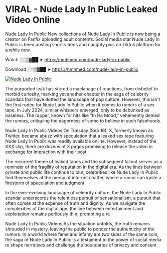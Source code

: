 # VIRAL - Nude Lady In Public Leaked Video Online

Nude Lady In Public New collections of Nude Lady In Public is now being a creator on Fanfix uploading adult contents. Social media star Nude Lady In Public is been posting short videos and naughty pics on Tiktok platform for a while now.

Watch ░░▒▓██ ➤ https://hmhmed.com/nude-lady-in-public

Download ░░▒▓██ ➤ https://hmhmed.com/nude-lady-in-public

[![Nude Lady In Public](https://i.imgur.com/dJHk4Zq.gif)](https://hmhmed.com/nude-lady-in-public)

The purported leak has stirred a maelanage of reactions, from disbelief to morbid curiosity, marking yet another chapter in the saga of celebrity scandals that have dotted the landscape of pop culture. However, this isn't the first rodeo for Nude Lady In Public when it comes to rumors of a sex tape. In July 2024, similar whispers emerged, only to be debunked as baseless. The rapper, known for hits like "In Ha Mood," vehemently denied the rumors, critiquing the eagerness of some to believe in such falsehoods.

Nude Lady In Public Videos
On Tuesday (Sep 16), X, formerly known as Twitter, became abuzz with speculation that a leaked sex tape featuring Nude Lady In Public was readily available online. However, instead of the XXX clip, there are dozens of X pages promising to release the video in exchange for interaction with their post.

The recurrent theme of leaked tapes and the subsequent fallout serves as a reminder of the fragility of reputation in the digital era. As the lines between private and public life continue to blur, celebrities like Nude Lady In Public find themselves at the mercy of internet chatter, where a rumor can ignite a firestorm of speculation and judgment.

In the ever-evolving landscape of celebrity culture, the Nude Lady In Public scandal underscores the relentless pursuit of sensationalism, a pursuit that often comes at the expense of truth and dignity. As we navigate the complexities of the digital age, the line between entertainment and exploitation remains perilously thin, prompting a re

Nude Lady In Public Videos
As the situation unfolds, the truth remains shrouded in mystery, leaving the public to ponder the authenticity of the rumors. In a world where fame and infamy are two sides of the same coin, the saga of Nude Lady In Public is a testament to the power of social media to shape narratives and challenge the boundaries of privacy and consent.